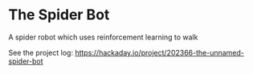 # The Spider Bot

A spider robot which uses reinforcement learning to walk

See the project log: https://hackaday.io/project/202366-the-unnamed-spider-bot
